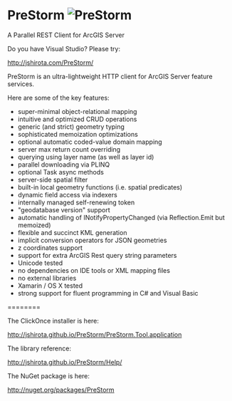 PreStorm ![PreStorm](http://jshirota.com/PreStorm/PreStorm.png "PreStorm")
========

A Parallel REST Client for ArcGIS Server

Do you have Visual Studio?  Please try:

http://jshirota.com/PreStorm/

PreStorm is an ultra-lightweight HTTP client for ArcGIS Server feature services.

Here are some of the key features:

- super-minimal object-relational mapping
- intuitive and optimized CRUD operations
- generic (and strict) geometry typing
- sophisticated memoization optimizations
- optional automatic coded-value domain mapping
- server max return count overriding
- querying using layer name (as well as layer id)
- parallel downloading via PLINQ
- optional Task async methods
- server-side spatial filter
- built-in local geometry functions (i.e. spatial predicates)
- dynamic field access via indexers
- internally managed self-renewing token
- "geodatabase version" support
- automatic handling of INotifyPropertyChanged (via Reflection.Emit but memoized)
- flexible and succinct KML generation
- implicit conversion operators for JSON geometries
- z coordinates support
- support for extra ArcGIS Rest query string parameters
- Unicode tested
- no dependencies on IDE tools or XML mapping files
- no external libraries
- Xamarin / OS X tested
- strong support for fluent programming in C# and Visual Basic

========

The ClickOnce installer is here:

http://jshirota.github.io/PreStorm/PreStorm.Tool.application

The library reference:

http://jshirota.github.io/PreStorm/Help/

The NuGet package is here:

http://nuget.org/packages/PreStorm
